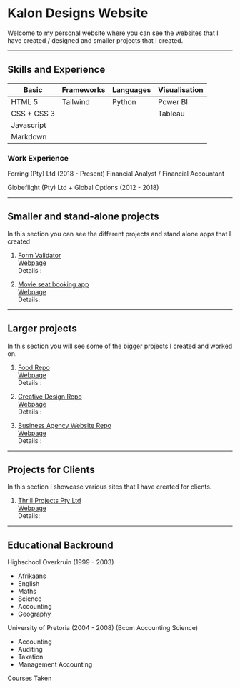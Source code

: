 # Kalon Designs Website

Welcome to my personal website where you can see the websites that I have created / designed and smaller projects that I created.

---

## Skills and Experience

|Basic             | Frameworks     | Languages | Visualisation  |
|------------------|----------------|-----------|----------------|
|HTML 5            |Tailwind        | Python    | Power BI       |
|CSS + CSS 3       |                |           | Tableau        |
|Javascript        |                |           |                |
|Markdown          |                |           |                |

### Work Experience

Ferring (Pty) Ltd (2018 - Present)
Financial Analyst / Financial Accountant


Globeflight (Pty) Ltd + Global Options (2012 - 2018)

---
## Smaller and stand-alone projects

In this section you can see the different projects and stand alone apps that I created

1. [Form Validator](https://github.com/Orion85-Stack/Form_Validator.git) <br>
   [Webpage]() <br>
   Details :

2. [Movie seat booking app](https://github.com/Orion85-Stack/Movie_seat_booking.git) <br>
   [Webpage]() <br>
   Details:

---
## Larger projects

In this section you will see some of the bigger projects I created and worked on.

1. [Food Repo](https://github.com/Orion85-Stack/Food.git) <br>
   [Webpage](https://wondrous-paletas-9a577c.netlify.app) <br>
   Details :

2. [Creative Design Repo](https://github.com/Orion85-Stack/Creative_Design.git) <br>
   [Webpage](https://graceful-baklava-07ba22.netlify.app) <br>
   Details :
   
3. [Business Agency Website Repo](https://github.com/Orion85-Stack/03_Business_Agency_website.git) <br>
   [Webpage](https://transcendent-nougat-efcc82.netlify.app/) <br>
   Details : 

---
## Projects for Clients

In this section I showcase various sites that I have created for clients.

1. [Thrill Projects Pty Ltd](https://github.com/Orion85-Stack/Thrill_projects.git) <br>
   [Webpage](https://inspiring-sprite-c8ba7f.netlify.app) <br>
   Details:


---

## Educational Backround

Highschool Overkruin (1999 - 2003)
- Afrikaans
- English
- Maths
- Science
- Accounting
- Geography

University of Pretoria (2004 - 2008) (Bcom Accounting Science)
- Accounting
- Auditing
- Taxation
- Management Accounting

Courses Taken

